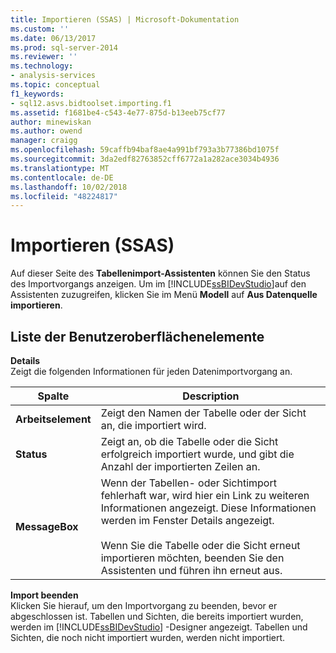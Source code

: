 ```yaml
---
title: Importieren (SSAS) | Microsoft-Dokumentation
ms.custom: ''
ms.date: 06/13/2017
ms.prod: sql-server-2014
ms.reviewer: ''
ms.technology:
- analysis-services
ms.topic: conceptual
f1_keywords:
- sql12.asvs.bidtoolset.importing.f1
ms.assetid: f1681be4-c543-4e77-875d-b13eeb75cf77
author: minewiskan
ms.author: owend
manager: craigg
ms.openlocfilehash: 59caffb94baf8ae4a991bf793a3b77386bd1075f
ms.sourcegitcommit: 3da2edf82763852cff6772a1a282ace3034b4936
ms.translationtype: MT
ms.contentlocale: de-DE
ms.lasthandoff: 10/02/2018
ms.locfileid: "48224817"
---
```

# <a name="importing-ssas"></a>Importieren (SSAS)
  Auf dieser Seite des **Tabellenimport-Assistenten** können Sie den Status des Importvorgangs anzeigen. Um im [!INCLUDE[ssBIDevStudio](../includes/ssbidevstudio-md.md)]auf den Assistenten zuzugreifen, klicken Sie im Menü **Modell** auf **Aus Datenquelle importieren**.  
  
## <a name="uielement-list"></a>Liste der Benutzeroberflächenelemente  
 **Details**  
 Zeigt die folgenden Informationen für jeden Datenimportvorgang an.  
  
|Spalte|Description|  
|------------|-----------------|  
|**Arbeitselement**|Zeigt den Namen der Tabelle oder der Sicht an, die importiert wird.|  
|**Status**|Zeigt an, ob die Tabelle oder die Sicht erfolgreich importiert wurde, und gibt die Anzahl der importierten Zeilen an.|  
|**MessageBox**|Wenn der Tabellen- oder Sichtimport fehlerhaft war, wird hier ein Link zu weiteren Informationen angezeigt. Diese Informationen werden im Fenster Details angezeigt.<br /><br /> Wenn Sie die Tabelle oder die Sicht erneut importieren möchten, beenden Sie den Assistenten und führen ihn erneut aus.|  
  
 **Import beenden**  
 Klicken Sie hierauf, um den Importvorgang zu beenden, bevor er abgeschlossen ist. Tabellen und Sichten, die bereits importiert wurden, werden im [!INCLUDE[ssBIDevStudio](../includes/ssbidevstudio-md.md)] -Designer angezeigt. Tabellen und Sichten, die noch nicht importiert wurden, werden nicht importiert.  
  
  
